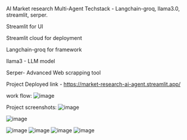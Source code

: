 AI Market research Multi-Agent
Techstack - Langchain-groq, llama3.0, streamlit, serper.

Streamlit for UI

Streamlit cloud for deployment

Langchain-groq for framework

llama3 - LLM model

Serper- Advanced Web scrapping tool

Project Deployed link - https://market-research-ai-agent.streamlit.app/


work flow:
![image](https://github.com/user-attachments/assets/c7f8e629-2a47-4018-98a5-b43858359149)



Project screenshots:
![image](https://github.com/user-attachments/assets/073a0810-cf6d-4f1d-b8af-c8540f4e3bb0)

![image](https://github.com/user-attachments/assets/7d6f747f-e6d2-4419-a830-72afba826d85)

![image](https://github.com/user-attachments/assets/44ccdbe3-bfc9-4dcd-8b30-d7208a39252f)
![image](https://github.com/user-attachments/assets/cce6bb45-b4f1-4b95-80b6-e8c68edb84d2)
![image](https://github.com/user-attachments/assets/2399549b-8dc4-4977-8f60-dd17305f36e3)
![image](https://github.com/user-attachments/assets/8407f24a-c47f-4a02-89e7-ed4650d1e553)


